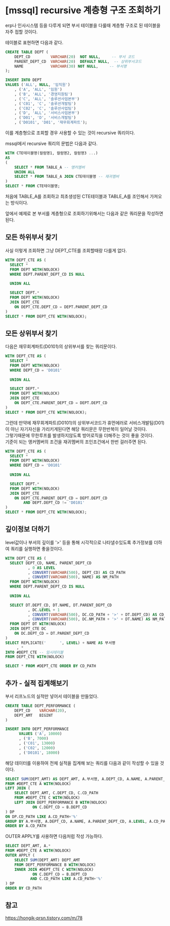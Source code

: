# [mssql] recursive 계층형 구조 조회하기

erp나 인사시스템 등을 다루게 되면 부서 테이블을 다룰때 계층형 구조로 된 테이블을 자주 접할 것이다.  

테이블로 표현하면 다음과 같다.  
~~~sql
CREATE TABLE DEPT (
    DEPT_CD         VARCHAR(20)  NOT NULL,     -- 부서 코드
    PARENT_DEPT_CD  VARCHAR(20)  DEFAULT NULL,  -- 상위부서코드
    NAME            VARCHAR(30) NOT NULL,     -- 부서명
);

INSERT INTO DEPT
VALUES ('ALL', NULL, '임직원')
    , ('A', 'ALL', '임원')
    , ('B', 'ALL', '경영지원팀')
    , ('C', 'ALL', '솔루션사업본부')
    , ('C01', 'C', '솔루션개발팀')
    , ('C02', 'C', '솔루션사업팀')
    , ('D', 'ALL', '서비스사업본부')
    , ('D01', 'D', '서비스개발팀')
    , ('D0101', 'D01', '재무회계파트');
~~~

이를 계층형으로 조회할 경우 사용할 수 있는 것이 recursive 쿼리이다.  

mssql에서 recursive 쿼리의 문법은 다음과 같다.  

~~~sql 
WITH CTE테이블명(컬럼명1, 컬럼명2, 컬럼명3 ...)
AS
(
    SELECT * FROM TABLE_A -- 앵커멤버
    UNION ALL
    SELECT * FROM TABLE_A JOIN CTE테이블명 -- 재귀멤버
)
SELECT * FROM CTE테이블명;
~~~

처음에 TABLE_A를 조회하고 최초생성된 CTE테이블과 TABLE_A를 조인해서 가져오는 방식이다.

앞에서 예제로 본 부서를 계층형으로 조회하기위해서는 다음과 같은 쿼리문을 작성하면 된다.

## 모든 하위부서 찾기
사실 이렇게 조회하면 그냥 DEPT_CTE를 조회할때랑 다를게 없다.  
~~~sql
WITH DEPT_CTE AS (
  SELECT * 
  FROM DEPT WITH(NOLOCK)
  WHERE DEPT.PARENT_DEPT_CD IS NULL
  
  UNION ALL

  SELECT DEPT.* 
  FROM DEPT WITH(NOLOCK) 
  JOIN DEPT_CTE
    ON DEPT_CTE.DEPT_CD = DEPT.PARENT_DEPT_CD
)
SELECT * FROM DEPT_CTE WITH(NOLOCK);
~~~


## 모든 상위부서 찾기
다음은 재무회계파트(D0101)의 상위부서를 찾는 쿼리문이다.  
~~~sql
WITH DEPT_CTE AS (
  SELECT * 
  FROM DEPT WITH(NOLOCK)
  WHERE DEPT_CD = 'D0101'
  
  UNION ALL

  SELECT DEPT.* 
  FROM DEPT WITH(NOLOCK) 
  JOIN DEPT_CTE
    ON DEPT_CTE.PARENT_DEPT_CD = DEPT.DEPT_CD
)
SELECT * FROM DEPT_CTE WITH(NOLOCK);
~~~

그런데 만약에 재무회계파트(D0101)의 상위부서코드가 휴먼에러로 서비스개발팀(D01)이 아닌 자기자신을 가리키게된다면 해당 쿼리문은 무한반복이 일어날 것이다.  
그렇기때문에 무한루프를 발생하지않도록 방어로직을 더해주는 것이 좋을 것이다.  
기준이 되는 앵커멤버의 조건을 재귀멤버의 조인조건에서 한번 걸러주면 된다.  
~~~sql
WITH DEPT_CTE AS (
  SELECT * 
  FROM DEPT WITH(NOLOCK)
  WHERE DEPT_CD = 'D0101'
  
  UNION ALL

  SELECT DEPT.* 
  FROM DEPT WITH(NOLOCK) 
  JOIN DEPT_CTE
    ON DEPT_CTE.PARENT_DEPT_CD = DEPT.DEPT_CD
        AND DEPT.DEPT_CD != 'D0101'
)
SELECT * FROM DEPT_CTE WITH(NOLOCK);
~~~

## 깊이정보 더하기
level값이나 부서의 깊이를 '>' 등을 통해 시각적으로 나타낼수있도록 추가정보를 더하여 쿼리를 실행하면 좋을것이다.  
~~~sql
WITH DEPT_CTE AS (
  SELECT DEPT_CD, NAME, PARENT_DEPT_CD
          , 0 AS LEVEL
          , CONVERT(VARCHAR(500), DEPT_CD) AS CD_PATH
          , CONVERT(VARCHAR(500), NAME) AS NM_PATH
  FROM DEPT WITH(NOLOCK)
  WHERE DEPT.PARENT_DEPT_CD IS NULL
  
  UNION ALL

  SELECT DT.DEPT_CD, DT.NAME, DT.PARENT_DEPT_CD
          , DC.LEVEL + 1
          , CONVERT(VARCHAR(500), DC.CD_PATH + '>' + DT.DEPT_CD) AS CD_PATH
          , CONVERT(VARCHAR(500), DC.NM_PATH + '>' + DT.NAME) AS NM_PATH
  FROM DEPT DT WITH(NOLOCK) 
  JOIN DEPT_CTE DC
    ON DC.DEPT_CD = DT.PARENT_DEPT_CD
)
SELECT REPLICATE('		', LEVEL) + NAME AS 부서명
     , * 
INTO #DEPT_CTE -- 임시테이블
FROM DEPT_CTE WITH(NOLOCK)

SELECT * FROM #DEPT_CTE ORDER BY CD_PATH
~~~


## 추가 - 실적 집계해보기
부서 리프노드의 실적만 넣어서 테이블을 만들었다.  
~~~sql
CREATE TABLE DEPT_PERFORMANCE (
    DEPT_CD    VARCHAR(20),
    DEPT_AMT   BIGINT
)

INSERT INTO DEPT_PERFORMANCE 
      VALUES ('A', 10000)
      , ('B', 7000)
      , ('C01', 13000)
      , ('C02', 12000)
      , ('D0101', 18000)
~~~

해당 데이터를 이용하여 전체 실적을 집계해 보는 쿼리를 다음과 같이 작성할 수 있을 것이다.  
~~~sql
SELECT SUM(DEPT_AMT) AS DEPT_AMT, A.부서명, A.DEPT_CD, A.NAME, A.PARENT_DEPT_CD, A.LEVEL, A.CD_PATH, A.NM_PATH
FROM #DEPT_CTE A WITH(NOLOCK)
LEFT JOIN (
    SELECT DEPT_AMT, C.DEPT_CD, C.CD_PATH
    FROM #DEPT_CTE C WITH(NOLOCK)
    LEFT JOIN DEPT_PERFORMANCE B WITH(NOLOCK)
            ON C.DEPT_CD = B.DEPT_CD
) DP
ON DP.CD_PATH LIKE A.CD_PATH+'%' 
GROUP BY A.부서명, A.DEPT_CD, A.NAME, A.PARENT_DEPT_CD, A.LEVEL, A.CD_PATH, A.NM_PATH
ORDER BY A.CD_PATH
~~~

OUTER APPLY를 사용하면 다음처럼 작성 가능하다.  
~~~sql
SELECT DEPT_AMT, A.*
FROM #DEPT_CTE A WITH(NOLOCK)
OUTER APPLY (
    SELECT SUM(DEPT_AMT) DEPT_AMT
    FROM DEPT_PERFORMANCE B WITH(NOLOCK)
    INNER JOIN #DEPT_CTE C WITH(NOLOCK)
            ON C.DEPT_CD = B.DEPT_CD
           AND C.CD_PATH LIKE A.CD_PATH+'%'
) DP
ORDER BY CD_PATH
~~~


## 참고
https://hongik-prsn.tistory.com/m/78